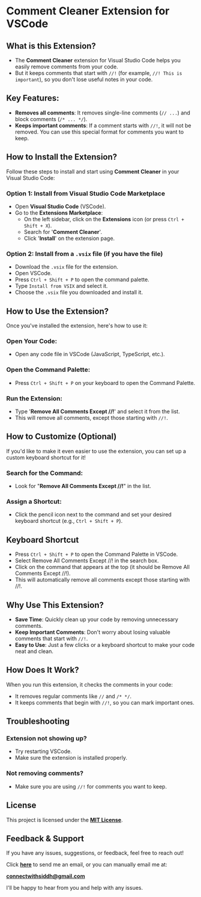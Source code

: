 # Comment Cleaner Extension for VSCode

## What is this Extension?

- The **Comment Cleaner** extension for Visual Studio Code helps you easily remove comments from your code.
- But it keeps comments that start with `//!` (for example, `//! This is important`), so you don't lose useful notes in your code.

## Key Features:

- **Removes all comments**: It removes single-line comments (`// ...`) and block comments (`/* ... */`).
- **Keeps important comments**: If a comment starts with `//!`, it will not be removed. You can use this special format for comments you want to keep.

## How to Install the Extension?

Follow these steps to install and start using **Comment Cleaner** in your Visual Studio Code:

### Option 1: Install from Visual Studio Code Marketplace

- Open **Visual Studio Code** (VSCode).
- Go to the **Extensions Marketplace**:
  - On the left sidebar, click on the **Extensions** icon (or press `Ctrl + Shift + X`).
  - Search for '**Comment Cleaner**'.
  - Click '**Install**' on the extension page.

### Option 2: Install from a `.vsix` file (if you have the file)

- Download the `.vsix` file for the extension.
- Open VSCode.
- Press `Ctrl + Shift + P` to open the command palette.
- Type `Install from VSIX` and select it.
- Choose the `.vsix` file you downloaded and install it.

## How to Use the Extension?

Once you've installed the extension, here's how to use it:

### Open Your Code:

- Open any code file in VSCode (JavaScript, TypeScript, etc.).

### Open the Command Palette:

- Press `Ctrl + Shift + P` on your keyboard to open the Command Palette.

### Run the Extension:

- Type '**Remove All Comments Except //!**' and select it from the list.
- This will remove all comments, except those starting with `//!`.

## How to Customize (Optional)

If you'd like to make it even easier to use the extension, you can set up a custom keyboard shortcut for it!

### Search for the Command:

- Look for "**Remove All Comments Except //!**" in the list.

### Assign a Shortcut:

- Click the pencil icon next to the command and set your desired keyboard shortcut (e.g., `Ctrl + Shift + P`).

## Keyboard Shortcut

- Press `Ctrl + Shift + P` to open the Command Palette in VSCode.
- Select Remove All Comments Except //! in the search box.
- Click on the command that appears at the top (it should be Remove All Comments Except //!).
- This will automatically remove all comments except those starting with //!.

## Why Use This Extension?

- **Save Time**: Quickly clean up your code by removing unnecessary comments.
- **Keep Important Comments**: Don't worry about losing valuable comments that start with `//!`.
- **Easy to Use**: Just a few clicks or a keyboard shortcut to make your code neat and clean.

## How Does It Work?

When you run this extension, it checks the comments in your code:

- It removes regular comments like `//` and `/* */`.
- It keeps comments that begin with `//!`, so you can mark important ones.

## Troubleshooting

### Extension not showing up?

- Try restarting VSCode.
- Make sure the extension is installed properly.

### Not removing comments?

- Make sure you are using `//!` for comments you want to keep.

## License

This project is licensed under the [**MIT License**](https://github.com/SiddharthPatel/comment-cleaner/blob/main/LICENSE).

## Feedback & Support

If you have any issues, suggestions, or feedback, feel free to reach out!

Click [**here**](mailto:connectwithsiddh@gmail.com) to send me an email, or you can manually email me at:

[**connectwithsiddh@gmail.com**](mailto:connectwithsiddh@gmail.com)

I'll be happy to hear from you and help with any issues.
